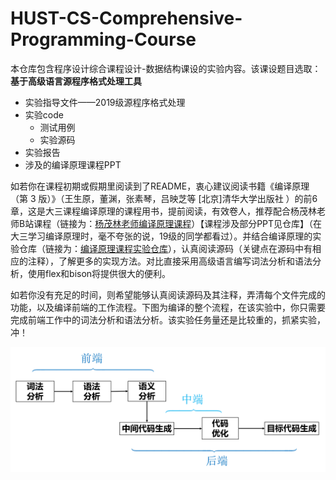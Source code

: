 # HUST-CS-Comprehensive-Programming-Course
本仓库包含程序设计综合课程设计-数据结构课设的实验内容。该课设题目选取：**基于高级语言源程序格式处理工具**

- 实验指导文件——2019级源程序格式处理
- 实验code
  - 测试用例
  - 实验源码
- 实验报告
- 涉及的编译原理课程PPT

如若你在课程初期或假期里阅读到了README，衷心建议阅读书籍《编译原理（第 3 版）》（王生原，董渊，张素琴，吕映芝等 [北京]清华大学出版社 ）的前6章，这是大三课程编译原理的课程用书，提前阅读，有效卷人，推荐配合杨茂林老师B站课程（链接为：[杨茂林老师编译原理课程](https://space.bilibili.com/503076092/?spm_id_from=333.999.0.0)）【课程涉及部分PPT见仓库】（在大三学习编译原理时，毫不夸张的说，19级的同学都看过）。并结合编译原理的实验仓库（链接为：[编译原理课程实验仓库](https://github.com/fly-lovest/HUST-CS-Compilation-Principle)），认真阅读源码（关键点在源码中有相应的注释），了解更多的实现方法。对比直接采用高级语言编写词法分析和语法分析，使用flex和bison将提供很大的便利。

如若你没有充足的时间，则希望能够认真阅读源码及其注释，弄清每个文件完成的功能，以及编译前端的工作流程。下图为编译的整个流程，在该实验中，你只需要完成前端工作中的词法分析和语法分析。该实验任务量还是比较重的，抓紧实验，冲！

![编译流程图](https://raw.githubusercontent.com/fly-lovest/HUST-CS-Comprehensive-Programming-Course/main/images/%E7%BC%96%E8%AF%91%E6%B5%81%E7%A8%8B%E5%9B%BE.png)

